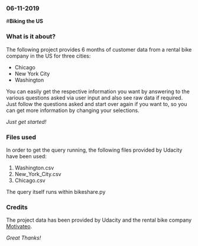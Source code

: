 ### 06-11-2019

#**Biking the US**


### **What is it about?**
The following project provides 6 months of customer data from a rental bike company in the US for three cities:
* Chicago
* New York City
* Washington

You can easily get the respective information you want by answering to the various questions asked via user input and also see raw data if required. Just follow the questions asked and start over again if you want to, so you can get more information by changing your selections.

_Just get started!_

### **Files used**
In order to get the query running, the following files provided by Udacity have been used:
1. Washington.csv
2. New_York_City.csv
3. Chicago.csv

The query itself runs within bikeshare.py

### **Credits**
The project data has been provided by Udacity and the rental bike company [Motivateo](https://www.motivateco.com).

_Great Thanks!_
